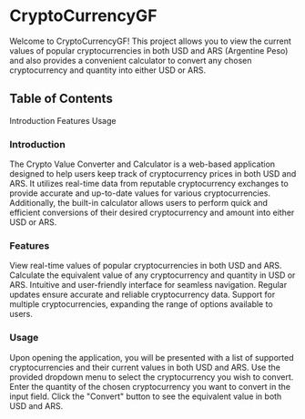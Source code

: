 # CryptoCurrencyGF

Welcome to CryptoCurrencyGF! This project allows you to view the current values of popular cryptocurrencies in both USD and ARS (Argentine Peso) and also provides a convenient calculator to convert any chosen cryptocurrency and quantity into either USD or ARS.

## Table of Contents

Introduction
Features
Usage

### Introduction

The Crypto Value Converter and Calculator is a web-based application designed to help users keep track of cryptocurrency prices in both USD and ARS. It utilizes real-time data from reputable cryptocurrency exchanges to provide accurate and up-to-date values for various cryptocurrencies. Additionally, the built-in calculator allows users to perform quick and efficient conversions of their desired cryptocurrency and amount into either USD or ARS.

### Features

View real-time values of popular cryptocurrencies in both USD and ARS.
Calculate the equivalent value of any cryptocurrency and quantity in USD or ARS.
Intuitive and user-friendly interface for seamless navigation.
Regular updates ensure accurate and reliable cryptocurrency data.
Support for multiple cryptocurrencies, expanding the range of options available to users.

### Usage

Upon opening the application, you will be presented with a list of supported cryptocurrencies and their current values in both USD and ARS.
Use the provided dropdown menu to select the cryptocurrency you wish to convert.
Enter the quantity of the chosen cryptocurrency you want to convert in the input field.
Click the "Convert" button to see the equivalent value in both USD and ARS.
